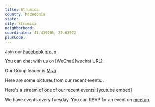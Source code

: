 ```yaml
---
title: Strumica
country: Macedonia
state: 
city: Strumica
neighborhood: 
coordinates: 41.439205, 22.63972
plusCode:
---
```

Join our [Facebook group](https://www.facebook.com/groups/free.code.camp.strumica).

You can chat with us on [WeChat](wechat URL).

Our Group leader is [Miya](freecodecamp.org/miya)

Here are some pictures from our recent events:
![]().

Here's a stream of one of our recent events:
[youtube embed]

We have events every Tuesday. You can RSVP for an event on [meetup](meetupurl).
